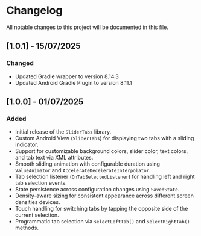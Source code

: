 # Changelog

All notable changes to this project will be documented in this file.

## [1.0.1] - 15/07/2025

### Changed
- Updated Gradle wrapper to version 8.14.3
- Updated Android Gradle Plugin to version 8.11.1

## [1.0.0] - 01/07/2025

### Added
- Initial release of the `SliderTabs` library.
- Custom Android View (`SliderTabs`) for displaying two tabs with a sliding indicator.
- Support for customizable background colors, slider color, text colors, and tab text via XML attributes.
- Smooth sliding animation with configurable duration using `ValueAnimator` and `AccelerateDecelerateInterpolator`.
- Tab selection listener (`OnTabSelectedListener`) for handling left and right tab selection events.
- State persistence across configuration changes using `SavedState`.
- Density-aware sizing for consistent appearance across different screen densities devices.
- Touch handling for switching tabs by tapping the opposite side of the current selection.
- Programmatic tab selection via `selectLeftTab()` and `selectRightTab()` methods.
